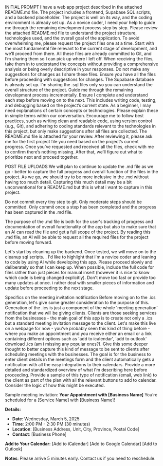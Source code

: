 INITIAL PROMPT
I have a web app project described in the attached README.md file. The project includes a frontend, Supabase SQL scripts, and a backend placeholder. The project is well on its way, and the coding environment is already set up. As a novice coder, I need your help to guide me through the remaining development process step by step.
Please review the attached README.md file to understand the project structure, technologies used, and the overall goal of the application.
To avoid overwhelming me, please request the project files one at a time. Start with the most fundamental file relevant to the current stage of development, and we’ll proceed from there. All these files are already committed to Git, and I’m sharing them so I can pick up where I left off. When receiving the files, take them in to understand the concepts without providing a comprehensive analysis or being overly descriptive in your responses. Do not make any suggestions for changes as I share these files. Ensure you have all the files before proceeding with suggestions for changes.
The Supabase database is already set up. I’m sharing the .sql files only so you can understand the overall structure of the project.
Guide me through the remaining development process incrementally. Ensure I complete and understand each step before moving on to the next. This includes writing code, testing, and debugging based on the project’s current state.
As a beginner, I may need explanations of certain concepts or technologies. Please explain these in simple terms within our conversation.
Encourage me to follow best practices, such as writing clean and readable code, using version control (e.g., Git), and adhering to coding standards relevant to the technologies in this project, but only make suggestions after all files are collected.
The README.md file is attached for your review. After reviewing it, please ask me for the first project file you need based on the project’s current progress. Once you’ve requested and received all the files, check with me to confirm there’s nothing missing. After that, we’ll figure out what to prioritize next and proceed together.

POST FILE UPLOADS
We will plan to continue to update the .md file as we go - better to capture the full progress and overall function of the files in the project. As we go, we should try to be more inclusive in the .md without having too much detail. Capturing this much detail may be a bit unconventional for a README.md but this is what i want to capture in this project.

Do not commit every tiny step to git. Only moderate steps should be committed. Only commit once a step has been completed and the progress has been captured in the .md file.

The purpose of the .md file is both for the user's tracking of progress and documentation of overall functionality of the app but also to make sure that an AI can read the file and get a full scope of the project. By reading this .md file, an AI will be able to request all the required files for the project before moving forward.

Let's start by cleaning up the backend. Once tested, we will move on to the cleanup sql scripts. . I'd like to highlight that i'm a novice coder and leaning to code by using AI while developing this app. Please proceed slowly and deliberately so that I can keep up. When possible, include the full code for files rather than just pieces for manual insert (however it is nice to know which code is being changed explicitly). Don't move too fast or provide too many updates at once. i rather deal with smaller pieces of information and update before proceeding to the next stage.

Specifics on the meeting invitation notification
Before moving on to the .ics generation, let's give some greater consideration to the purpose of this. Generation of the .ics is just a component of the whole 'meeting generation' notification that we will be giving clients. Clients are those seeking services from the businesses - the main goal of this app is to create not only a .ics but a standard meeting invitation message to the client. Let's make this live on a webpage for now - you've probably seen this kind of thing before - where you make an appointment and you receive either an email or a link containing different options such as 'add to icalendar', 'add to outlook' download .ics (am i missing any popular ones?). Give this some deeper thought to better capture this kind of message to be sent to clients after scheduling meetings with the businesses. The goal is for the business to enter client details in the meetings form and the client automatically gets a notification with all the easy integrations to their calendars. Provide a more detailed and standardized overview of what i'm describing here before proceeding. Provide a sample of this type of notification (email, web link) to the client as part of the plan with all the relevant buttons to add to calendar. Consider the logic of how this might be executed.

Sample meeting invitation:
**Your Appointment with [Business Name]**
You’re scheduled for a [Service Name] with [Business Name]!

**Details:**

- **Date**: Wednesday, March 5, 2025
- **Time**: 2:00 PM - 2:30 PM (30 minutes)
- **Location**: [Business Address, Unit, City, Province, Postal Code]
- **Contact**: [Business Phone]

**Add to Your Calendar:**
[Add to iCalendar] [Add to Google Calendar] [Add to Outlook]

**Notes**: Please arrive 5 minutes early. Contact us if you need to reschedule.
